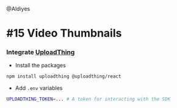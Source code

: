@Aldiyes

# #15 Video Thumbnails

### Integrate [UploadThing](https://uploadthing.com)

- Install the packages

```bash
npm install uploadthing @uploadthing/react
```

- Add `.env` variables

```bash
UPLOADTHING_TOKEN=... # A token for interacting with the SDK
```
